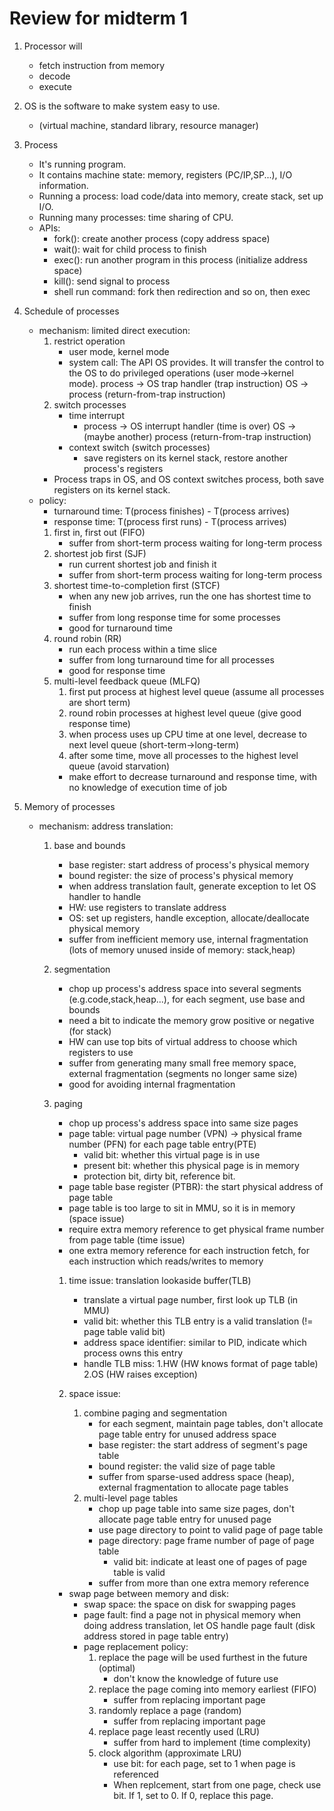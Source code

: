 # Review for midterm 1
1. Processor will
    * fetch instruction from memory
    * decode
    * execute

2. OS is the software to make system easy to use.
    * (virtual machine, standard library, resource manager)

3. Process
    * It's running program.
    * It contains machine state: memory, registers (PC/IP,SP...), I/O information.
    * Running a process: load code/data into memory, create stack, set up I/O.
    * Running many processes: time sharing of CPU.
    * APIs:
        * fork(): create another process (copy address space)
        * wait(): wait for child process to finish
        * exec(): run another program in this process (initialize address space)
        * kill(): send signal to process
        * shell run command: fork then redirection and so on, then exec

4. Schedule of processes
    * mechanism: limited direct execution:
        1. restrict operation
            * user mode, kernel mode
            * system call: The API OS provides. It will transfer the control to the OS
                   to do privileged operations (user mode->kernel mode).
                   process -> OS trap handler (trap instruction)
                   OS -> process (return-from-trap instruction)
        2. switch processes
            * time interrupt
                * process -> OS interrupt handler (time is over)
        OS -> (maybe another) process (return-from-trap instruction)
            * context switch (switch processes)
                * save registers on its kernel stack, restore another process's registers
        * Process traps in OS, and OS context switches process, both save registers on its kernel stack.
    * policy:
        * turnaround time: T(process finishes) - T(process arrives)
        * response time: T(process first runs) - T(process arrives)
        1. first in, first out (FIFO)
            * suffer from short-term process waiting for long-term process
        2. shortest job first (SJF)
            * run current shortest job and finish it
            * suffer from short-term process waiting for long-term process
        3. shortest time-to-completion first (STCF)
            * when any new job arrives, run the one has shortest time to finish
            * suffer from long response time for some processes
            * good for turnaround time
        4. round robin (RR)
            * run each process within a time slice
            * suffer from long turnaround time for all processes
            * good for response time
        5. multi-level feedback queue (MLFQ)
            1. first put process at highest level queue (assume all processes are short term)
            2. round robin processes at highest level queue (give good response time)
            3. when process uses up CPU time at one level, decrease to next level queue (short-term->long-term)
            4. after some time, move all processes to the highest level queue (avoid starvation)
            * make effort to decrease turnaround and response time, with no knowledge of execution time of job

5. Memory of processes
    * mechanism: address translation:
        1. base and bounds
            * base register: start address of process's physical memory
            * bound register: the size of process's physical memory
            * when address translation fault, generate exception to let OS handler to handle
            * HW: use registers to translate address
            * OS: set up registers, handle exception, allocate/deallocate physical memory
            * suffer from inefficient memory use, internal fragmentation (lots of memory unused inside of memory: stack,heap)
        2. segmentation
            * chop up process's address space into several segments (e.g.code,stack,heap...), for each segment, use base and bounds
            * need a bit to indicate the memory grow positive or negative (for stack)
            * HW can use top bits of virtual address to choose which registers to use
            * suffer from generating many small free memory space, external fragmentation (segments no longer same size)
            * good for avoiding internal fragmentation
        3. paging
            * chop up process's address space into same size pages
            * page table: virtual page number (VPN) -> physical frame number (PFN) for each page table entry(PTE)
                * valid bit: whether this virtual page is in use
                * present bit: whether this physical page is in memory
                * protection bit, dirty bit, reference bit.
            * page table base register (PTBR): the start physical address of page table
            * page table is too large to sit in MMU, so it is in memory (space issue)
            * require extra memory reference to get physical frame number from page table (time issue)
            * one extra memory reference for each instruction fetch, for each instruction which reads/writes to memory
            
            1. time issue: translation lookaside buffer(TLB)
                * translate a virtual page number, first look up TLB (in MMU)
                * valid bit: whether this TLB entry is a valid translation (!= page table valid bit)
                * address space identifier: similar to PID, indicate which process owns this entry
                * handle TLB miss: 1.HW (HW knows format of page table) 2.OS (HW raises exception)

            2. space issue:
                1. combine paging and segmentation
                    * for each segment, maintain page tables, don't allocate page table entry for unused address space
                    * base register: the start address of segment's page table
                    * bound register: the valid size of page table
                    * suffer from sparse-used address space (heap), external fragmentation to allocate page tables
                2. multi-level page tables
                    * chop up page table into same size pages, don't allocate page table entry for unused page
                    * use page directory to point to valid page of page table
                    * page directory: page frame number of page of page table
                        * valid bit: indicate at least one of pages of page table is valid
                    * suffer from more than one extra memory reference
                    
            * swap page between memory and disk:
                * swap space: the space on disk for swapping pages
                * page fault: find a page not in physical memory when doing address translation, let OS handle page fault (disk address stored in page table entry)
                * page replacement policy:
                    1. replace the page will be used furthest in the future (optimal)
                        * don't know the knowledge of future use
                    2. replace the page coming into memory earliest (FIFO)
                        * suffer from replacing important page
                    3. randomly replace a page (random)
                        * suffer from replacing important page
                    4. replace page least recently used (LRU)
                        * suffer from hard to implement (time complexity)
                    5. clock algorithm (approximate LRU)
                        * use bit: for each page, set to 1 when page is referenced
                        * When replcement, start from one page, check use bit. If 1, set to 0. If 0, replace this page.

    

